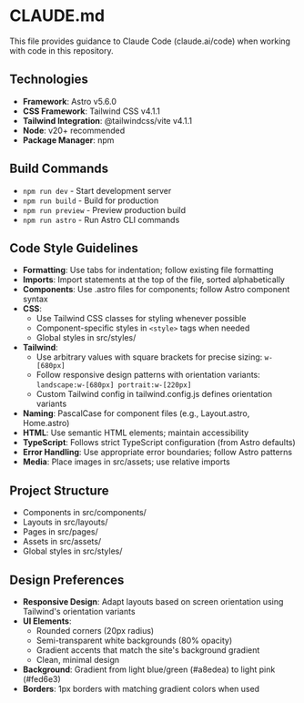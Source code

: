 # CLAUDE.md

This file provides guidance to Claude Code (claude.ai/code) when working with code in this repository.

## Technologies
- **Framework**: Astro v5.6.0
- **CSS Framework**: Tailwind CSS v4.1.1
- **Tailwind Integration**: @tailwindcss/vite v4.1.1
- **Node**: v20+ recommended
- **Package Manager**: npm

## Build Commands
- `npm run dev` - Start development server
- `npm run build` - Build for production
- `npm run preview` - Preview production build
- `npm run astro` - Run Astro CLI commands

## Code Style Guidelines
- **Formatting**: Use tabs for indentation; follow existing file formatting
- **Imports**: Import statements at the top of the file, sorted alphabetically
- **Components**: Use .astro files for components; follow Astro component syntax
- **CSS**:
  - Use Tailwind CSS classes for styling whenever possible
  - Component-specific styles in `<style>` tags when needed
  - Global styles in src/styles/
- **Tailwind**:
  - Use arbitrary values with square brackets for precise sizing: `w-[680px]`
  - Follow responsive design patterns with orientation variants: `landscape:w-[680px] portrait:w-[220px]`
  - Custom Tailwind config in tailwind.config.js defines orientation variants
- **Naming**: PascalCase for component files (e.g., Layout.astro, Home.astro)
- **HTML**: Use semantic HTML elements; maintain accessibility
- **TypeScript**: Follows strict TypeScript configuration (from Astro defaults)
- **Error Handling**: Use appropriate error boundaries; follow Astro patterns
- **Media**: Place images in src/assets; use relative imports

## Project Structure
- Components in src/components/
- Layouts in src/layouts/
- Pages in src/pages/
- Assets in src/assets/
- Global styles in src/styles/

## Design Preferences
- **Responsive Design**: Adapt layouts based on screen orientation using Tailwind's orientation variants
- **UI Elements**: 
  - Rounded corners (20px radius)
  - Semi-transparent white backgrounds (80% opacity)
  - Gradient accents that match the site's background gradient
  - Clean, minimal design
- **Background**: Gradient from light blue/green (#a8edea) to light pink (#fed6e3)
- **Borders**: 1px borders with matching gradient colors when used